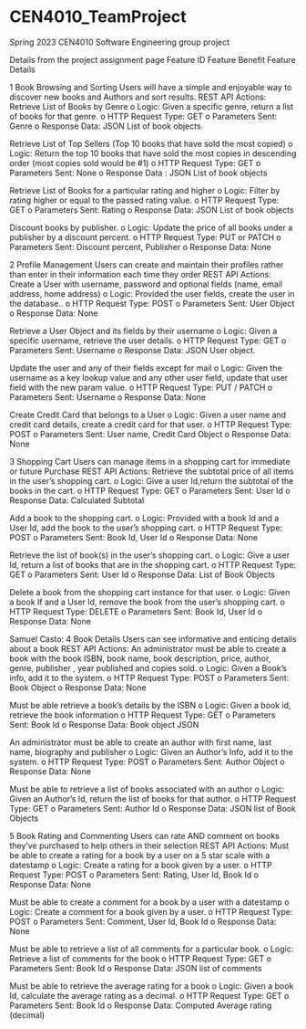 # CEN4010_TeamProject
Spring 2023 CEN4010 Software Engineering group project

Details from the project assignment page
Feature ID
Feature Benefit
Feature Details

1 
Book Browsing and Sorting
Users will have a simple and enjoyable way to discover new books and
Authors and sort results.
REST API Actions:
   Retrieve List of Books by Genre
o Logic: Given a specific genre, return a list of books for that genre.
o HTTP Request Type: GET
o Parameters Sent: Genre
o Response Data: JSON List of book objects

   Retrieve List of Top Sellers (Top 10 books that have sold the most copied)
o Logic: Return the top 10 books that have sold the most copies in
descending order (most copies sold would be #1)
o HTTP Request Type: GET
o Parameters Sent: None
o Response Data : JSON List of book objects

   Retrieve List of Books for a particular rating and higher
o Logic: Filter by rating higher or equal to the passed rating value.
o HTTP Request Type: GET
o Parameters Sent: Rating
o Response Data: JSON List of book objects

   Discount books by publisher.
o Logic: Update the price of all books under a publisher by a discount
percent.
o HTTP Request Type: PUT or PATCH
o Parameters Sent: Discount percent, Publisher
o Response Data: None

2 
Profile Management
Users can create and maintain their profiles rather than enter in
their information each time they order
REST API Actions:
   Create a User with username, password and optional fields (name, email
address, home address)
o Logic: Provided the user fields, create the user in the database..
o HTTP Request Type: POST
o Parameters Sent: User Object
o Response Data: None

   Retrieve a User Object and its fields by their username
o Logic: Given a specific username, retrieve the user details.
o HTTP Request Type: GET
o Parameters Sent: Username
o Response Data: JSON User object.

   Update the user and any of their fields except for mail
o Logic: Given the username as a key lookup value and any other user
field, update that user field with the new param value.
o HTTP Request Type: PUT / PATCH
o Parameters Sent: Username
o Response Data: None

   Create Credit Card that belongs to a User
o Logic: Given a user name and credit card details, create a credit
card for that user.
o HTTP Request Type: POST
o Parameters Sent: User name, Credit Card Object
o Response Data: None

3
Shopping Cart Users can manage items in a shopping cart for immediate or future Purchase
REST API Actions:
   Retrieve the subtotal price of all items in the user’s shopping cart.
o Logic: Give a user Id,return the subtotal of the books in the cart.
o HTTP Request Type: GET
o Parameters Sent: User Id
o Response Data: Calculated Subtotal

   Add a book to the shopping cart.
o Logic: Provided with a book Id and a User Id, add the book to the
user’s shopping cart.
o HTTP Request Type: POST
o Parameters Sent: Book Id, User Id
o Response Data: None

   Retrieve the list of book(s) in the user’s shopping cart.
o Logic: Give a user Id, return a list of books that are in the shopping
cart.
o HTTP Request Type: GET
o Parameters Sent: User Id
o Response Data: List of Book Objects

   Delete a book from the shopping cart instance for that user.
o Logic: Given a book If and a User Id, remove the book from the
user’s shopping cart.
o HTTP Request Type: DELETE
o Parameters Sent: Book Id, User Id
o Response Data: None

Samuel Casto:
4
Book Details Users can see informative and enticing details about a book
REST API Actions:
   An administrator must be able to create a book with the book ISBN, book
name, book description, price, author, genre, publisher , year published and
copies sold.
o Logic: Given a Book’s info, add it to the system.
o HTTP Request Type: POST
o Parameters Sent: Book Object
o Response Data: None

   Must be able retrieve a book’s details by the ISBN
o Logic: Given a book id, retrieve the book information
o HTTP Request Type: GET
o Parameters Sent: Book Id
o Response Data: Book object JSON

   An administrator must be able to create an author with first name, last
name, biography and publisher
o Logic: Given an Author’s Info, add it to the system.
o HTTP Request Type: POST
o Parameters Sent: Author Object
o Response Data: None

   Must be able to retrieve a list of books associated with an author
o Logic: Given an Author’s Id, return the list of books for that author.
o HTTP Request Type: GET
o Parameters Sent: Author Id
o Response Data: JSON list of Book Objects

5
Book Rating and Commenting
Users can rate AND comment on books they’ve purchased to help others in their
selection
REST API Actions:
   Must be able to create a rating for a book by a user on a 5 star scale with a
datestamp
o Logic: Create a rating for a book given by a user.
o HTTP Request Type: POST
o Parameters Sent: Rating, User Id, Book Id
o Response Data: None

   Must be able to create a comment for a book by a user with a datestamp
o Logic: Create a comment for a book given by a user.
o HTTP Request Type: POST
o Parameters Sent: Comment, User Id, Book Id
o Response Data: None

   Must be able to retrieve a list of all comments for a particular book.
o Logic: Retrieve a list of comments for the book
o HTTP Request Type: GET
o Parameters Sent: Book Id
o Response Data: JSON list of comments

   Must be able to retrieve the average rating for a book
o Logic: Given a book Id, calculate the average rating as a decimal.
o HTTP Request Type: GET
o Parameters Sent: Book Id
o Response Data: Computed Average rating (decimal)
